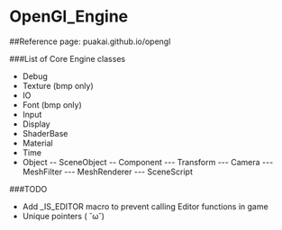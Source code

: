 # OpenGl_Engine

##Reference page: puakai.github.io/opengl

###List of Core Engine classes
 - Debug
 - Texture (bmp only)
 - IO
 - Font (bmp only)
 - Input
 - Display
 - ShaderBase
 - Material
 - Time
 - Object
 -- SceneObject
 -- Component
 --- Transform
 --- Camera
 --- MeshFilter
 --- MeshRenderer
 --- SceneScript

###TODO
 - Add _IS_EDITOR macro to prevent calling Editor functions in game
 - Unique pointers ( ˘ω˘)
